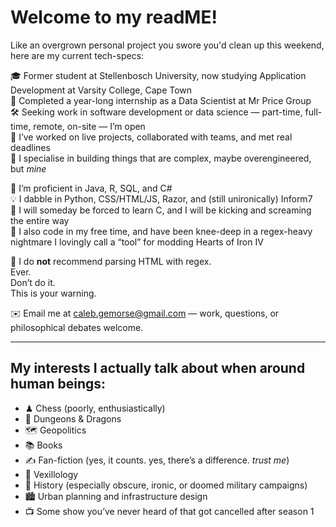 # Welcome to my readME!

Like an overgrown personal project you swore you'd clean up this weekend, here are my current tech-specs:

🎓 Former student at Stellenbosch University, now studying Application Development at Varsity College, Cape Town  
💼 Completed a year-long internship as a Data Scientist at Mr Price Group  
🛠 Seeking work in software development or data science — part-time, full-time, remote, on-site — I’m open  
🤝 I’ve worked on live projects, collaborated with teams, and met real deadlines  
🧪 I specialise in building things that are complex, maybe overengineered, but *mine*

🧠 I’m proficient in Java, R, SQL, and C#  
💡 I dabble in Python, CSS/HTML/JS, Razor, and (still unironically) Inform7  
💢 I will someday be forced to learn C, and I will be kicking and screaming the entire way  
📎 I also code in my free time, and have been knee-deep in a regex-heavy nightmare I lovingly call a “tool” for modding Hearts of Iron IV

🔗 I do **not** recommend parsing HTML with regex.  
Ever.  
Don’t do it.  
This is your warning.

✉️ Email me at caleb.gemorse@gmail.com — work, questions, or philosophical debates welcome.

---

## My interests I actually talk about when around human beings:

- ♟ Chess (poorly, enthusiastically)
- 🎲 Dungeons & Dragons
- 🗺 Geopolitics
- 📚 Books  
- ✍️ Fan-fiction (yes, it counts. yes, there’s a difference. *trust me*)
- 🏴 Vexillology
- 📖 History (especially obscure, ironic, or doomed military campaigns)
- 🏙 Urban planning and infrastructure design
- 📺 Some show you’ve never heard of that got cancelled after season 1

